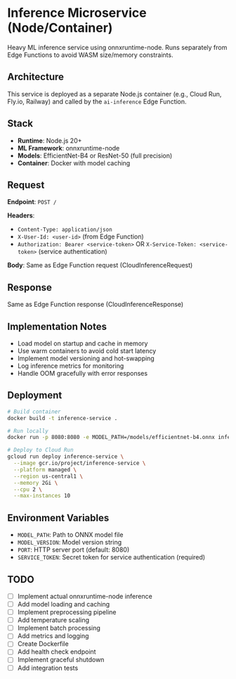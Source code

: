 # Inference Microservice (Node/Container)

Heavy ML inference service using onnxruntime-node. Runs separately from Edge Functions to avoid WASM size/memory constraints.

## Architecture

This service is deployed as a separate Node.js container (e.g., Cloud Run, Fly.io, Railway) and called by the `ai-inference` Edge Function.

## Stack

- **Runtime**: Node.js 20+
- **ML Framework**: onnxruntime-node
- **Models**: EfficientNet-B4 or ResNet-50 (full precision)
- **Container**: Docker with model caching

## Request

**Endpoint**: `POST /`

**Headers**:

- `Content-Type: application/json`
- `X-User-Id: <user-id>` (from Edge Function)
- `Authorization: Bearer <service-token>` OR `X-Service-Token: <service-token>` (service authentication)

**Body**: Same as Edge Function request (CloudInferenceRequest)

## Response

Same as Edge Function response (CloudInferenceResponse)

## Implementation Notes

- Load model on startup and cache in memory
- Use warm containers to avoid cold start latency
- Implement model versioning and hot-swapping
- Log inference metrics for monitoring
- Handle OOM gracefully with error responses

## Deployment

```bash
# Build container
docker build -t inference-service .

# Run locally
docker run -p 8080:8080 -e MODEL_PATH=/models/efficientnet-b4.onnx inference-service

# Deploy to Cloud Run
gcloud run deploy inference-service \
  --image gcr.io/project/inference-service \
  --platform managed \
  --region us-central1 \
  --memory 2Gi \
  --cpu 2 \
  --max-instances 10
```

## Environment Variables

- `MODEL_PATH`: Path to ONNX model file
- `MODEL_VERSION`: Model version string
- `PORT`: HTTP server port (default: 8080)
- `SERVICE_TOKEN`: Secret token for service authentication (required)

## TODO

- [ ] Implement actual onnxruntime-node inference
- [ ] Add model loading and caching
- [ ] Implement preprocessing pipeline
- [ ] Add temperature scaling
- [ ] Implement batch processing
- [ ] Add metrics and logging
- [ ] Create Dockerfile
- [ ] Add health check endpoint
- [ ] Implement graceful shutdown
- [ ] Add integration tests
